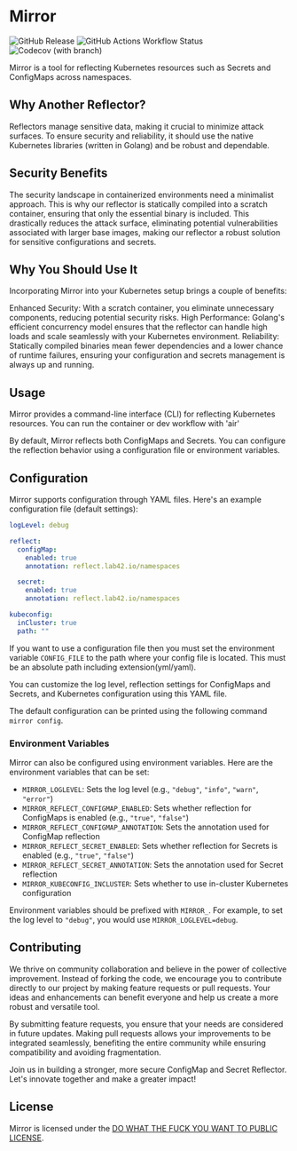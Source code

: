 # Mirror

![GitHub Release](https://img.shields.io/github/v/release/lab42/mirror)
![GitHub Actions Workflow Status](https://img.shields.io/github/actions/workflow/status/lab42/mirror/CD.yaml)
![Codecov (with branch)](https://img.shields.io/codecov/c/github/lab42/mirror/main)

Mirror is a tool for reflecting Kubernetes resources such as Secrets and ConfigMaps across namespaces.

## Why Another Reflector?

Reflectors manage sensitive data, making it crucial to minimize attack surfaces. To ensure security and reliability, it should use the native Kubernetes libraries (written in Golang) and be robust and dependable.

## Security Benefits

The security landscape in containerized environments need a minimalist approach. This is why our reflector is statically compiled into a scratch container, ensuring that only the essential binary is included. This drastically reduces the attack surface, eliminating potential vulnerabilities associated with larger base images, making our reflector a robust solution for sensitive configurations and secrets.

## Why You Should Use It

Incorporating Mirror into your Kubernetes setup brings a couple of benefits:

Enhanced Security: With a scratch container, you eliminate unnecessary components, reducing potential security risks.
High Performance: Golang's efficient concurrency model ensures that the reflector can handle high loads and scale seamlessly with your Kubernetes environment.
Reliability: Statically compiled binaries mean fewer dependencies and a lower chance of runtime failures, ensuring your configuration and secrets management is always up and running.

## Usage

Mirror provides a command-line interface (CLI) for reflecting Kubernetes resources. You can run the container or dev workflow with 'air'

By default, Mirror reflects both ConfigMaps and Secrets. You can configure the reflection behavior using a configuration file or environment variables.

## Configuration

Mirror supports configuration through YAML files. Here's an example configuration file (default settings):

```yaml
logLevel: debug

reflect:
  configMap:
    enabled: true
    annotation: reflect.lab42.io/namespaces

  secret:
    enabled: true
    annotation: reflect.lab42.io/namespaces

kubeconfig:
  inCluster: true
  path: ""
```

If you want to use a configuration file then you must set the environment variable `CONFIG_FILE` to the path where your config file is located. This must be an absolute path including extension(yml/yaml).

You can customize the log level, reflection settings for ConfigMaps and Secrets, and Kubernetes configuration using this YAML file.

The default configuration can be printed using the following command `mirror config`.

### Environment Variables

Mirror can also be configured using environment variables. Here are the environment variables that can be set:

- `MIRROR_LOGLEVEL`: Sets the log level (e.g., `"debug"`, `"info"`, `"warn"`, `"error"`)
- `MIRROR_REFLECT_CONFIGMAP_ENABLED`: Sets whether reflection for ConfigMaps is enabled (e.g., `"true"`, `"false"`)
- `MIRROR_REFLECT_CONFIGMAP_ANNOTATION`: Sets the annotation used for ConfigMap reflection
- `MIRROR_REFLECT_SECRET_ENABLED`: Sets whether reflection for Secrets is enabled (e.g., `"true"`, `"false"`)
- `MIRROR_REFLECT_SECRET_ANNOTATION`: Sets the annotation used for Secret reflection
- `MIRROR_KUBECONFIG_INCLUSTER`: Sets whether to use in-cluster Kubernetes configuration

Environment variables should be prefixed with `MIRROR_`. For example, to set the log level to `"debug"`, you would use `MIRROR_LOGLEVEL=debug`.

## Contributing

We thrive on community collaboration and believe in the power of collective improvement. Instead of forking the code, we encourage you to contribute directly to our project by making feature requests or pull requests. Your ideas and enhancements can benefit everyone and help us create a more robust and versatile tool.

By submitting feature requests, you ensure that your needs are considered in future updates. Making pull requests allows your improvements to be integrated seamlessly, benefiting the entire community while ensuring compatibility and avoiding fragmentation.

Join us in building a stronger, more secure ConfigMap and Secret Reflector. Let's innovate together and make a greater impact!

## License

Mirror is licensed under the [DO WHAT THE FUCK YOU WANT TO PUBLIC LICENSE](LICENSE).
